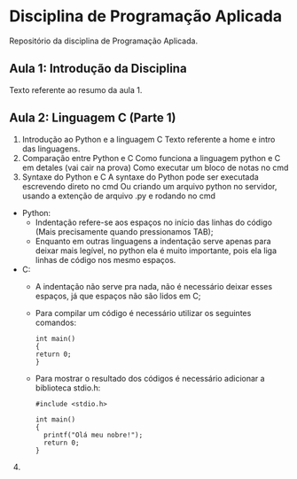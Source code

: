 # Disciplina de Programação Aplicada
Repositório da disciplina de Programação Aplicada.

## Aula 1: Introdução da Disciplina
Texto referente ao resumo da aula 1.

## Aula 2: Linguagem C (Parte 1)
1. Introdução ao Python e a linguagem C
Texto referente a home e intro das linguagens.
2. Comparação entre Python e C
Como funciona a linguagem python e C em detales (vai cair na prova)
Como executar um bloco de notas no cmd
3. Syntaxe do Python e C
A syntaxe do Python pode ser executada escrevendo direto no cmd
Ou criando um arquivo python no servidor, usando a extenção de arquivo .py e rodando no cmd
- Python:
  - Indentação refere-se aos espaços no início das linhas do código (Mais precisamente quando pressionamos TAB);
  - Enquanto em outras linguagens a indentação serve apenas para deixar mais legível, no python ela é muito importante, pois ela liga linhas de código nos mesmo espaços.
- C:
  - A indentação não serve pra nada, não é necessário deixar esses espaços, já que espaços não são lidos em C;
  - Para compilar um código é necessário utilizar os seguintes comandos:

        int main()
        {
        return 0;
        }
  - Para mostrar o resultado dos códigos é necessário adicionar a biblioteca stdio.h:

        #include <stdio.h>
    
        int main()
        {
          printf("Olá meu nobre!");
          return 0;
        }
4. 
  
